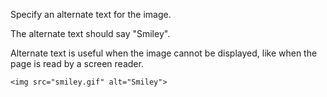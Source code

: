 Specify an alternate text for the image.

The alternate text should say "Smiley".

Alternate text is useful when the image cannot be displayed, like when the page is read by a screen reader.

    <img src="smiley.gif" alt="Smiley">
